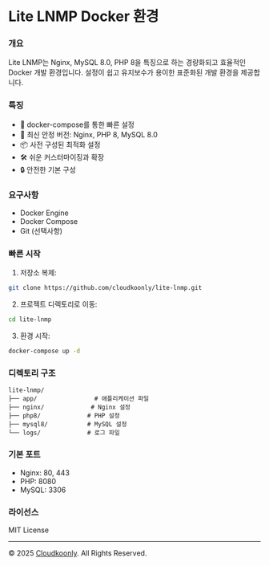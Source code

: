 # Lite LNMP Docker 환경

### 개요
Lite LNMP는 Nginx, MySQL 8.0, PHP 8을 특징으로 하는 경량화되고 효율적인 Docker 개발 환경입니다. 설정이 쉽고 유지보수가 용이한 표준화된 개발 환경을 제공합니다.

### 특징
- 🚀 docker-compose를 통한 빠른 설정
- 🔧 최신 안정 버전: Nginx, PHP 8, MySQL 8.0
- 📦 사전 구성된 최적화 설정
- 🛠️ 쉬운 커스터마이징과 확장
- 🔒 안전한 기본 구성

### 요구사항
- Docker Engine
- Docker Compose
- Git (선택사항)

### 빠른 시작
1. 저장소 복제:
```bash
git clone https://github.com/cloudkoonly/lite-lnmp.git
```

2. 프로젝트 디렉토리로 이동:
```bash
cd lite-lnmp
```

3. 환경 시작:
```bash
docker-compose up -d
```

### 디렉토리 구조
```
lite-lnmp/
├── app/                # 애플리케이션 파일
├── nginx/             # Nginx 설정
├── php8/             # PHP 설정
├── mysql8/           # MySQL 설정
└── logs/             # 로그 파일
```

### 기본 포트
- Nginx: 80, 443
- PHP: 8080
- MySQL: 3306

### 라이선스
MIT License

---

© 2025 [Cloudkoonly](https://www.cloudkoonly.com). All Rights Reserved.
